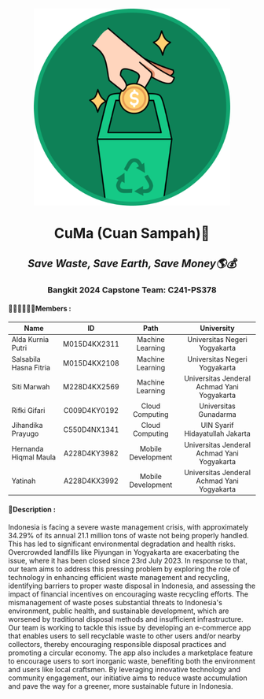 <p align="center">
  <img align="center" width="400" src="/profile/Variant=Logo.png" />
</p>
<h1 align="center">CuMa (Cuan Sampah)📍</h1>
<h2 align="center"><em>Save Waste, Save Earth, Save Money🌎💰</em></h2>

<h3 align="center">Bangkit 2024 Capstone Team: C241-PS378</h3>

#### 👷🏻‍♂️👷🏻‍♀️Members :
| Name                    | ID            | Path               |  University                                  |
| ---------------------   |:-------------:|:------------------:|:--------------------------------------------:|
| Alda Kurnia Putri       | M015D4KX2311  | Machine Learning   | Universitas Negeri Yogyakarta                |
| Salsabila Hasna Fitria  | M015D4KX2108  | Machine Learning   | Universitas Negeri Yogyakarta                |
| Siti Marwah             | M228D4KX2569  |  Machine Learning  | Universitas Jenderal Achmad Yani Yogyakarta  |
| Rifki Gifari            | C009D4KY0192  | Cloud Computing    | Universitas Gunadarma                        |
| Jihandika Prayugo       | C550D4NX1341  | Cloud Computing    | UIN Syarif Hidayatullah Jakarta              |
| Hernanda Hiqmal Maula   | A228D4KY3982  | Mobile Development | Universitas Jenderal Achmad Yani Yogyakarta  |
| Yatinah                 | A228D4KX3992  | Mobile Development | Universitas Jenderal Achmad Yani Yogyakarta  |

#### 🦺Description :
Indonesia is facing a severe waste management crisis, with approximately 34.29% of
its annual 21.1 million tons of waste not being properly handled. This has led to significant
environmental degradation and health risks. Overcrowded landfills like Piyungan in
Yogyakarta are exacerbating the issue, where it has been closed since 23rd July 2023. In
response to that, our team aims to address this pressing problem by exploring the role of
technology in enhancing efficient waste management and recycling, identifying barriers to
proper waste disposal in Indonesia, and assessing the impact of financial incentives on
encouraging waste recycling efforts. The mismanagement of waste poses substantial
threats to Indonesia's environment, public health, and sustainable development, which are
worsened by traditional disposal methods and insufficient infrastructure.
Our team is working to tackle this issue by developing an e-commerce app that
enables users to sell recyclable waste to other users and/or nearby collectors, thereby
encouraging responsible disposal practices and promoting a circular economy. The app
also includes a marketplace feature to encourage users to sort inorganic waste, benefiting
both the environment and users like local craftsmen. By leveraging innovative technology
and community engagement, our initiative aims to reduce waste accumulation and pave
the way for a greener, more sustainable future in Indonesia.
